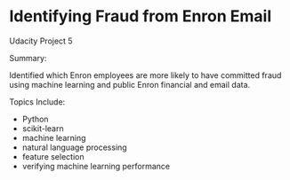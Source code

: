 # Identifying Fraud from Enron Email
Udacity Project 5

Summary:

Identified which Enron employees are more likely to have committed fraud using machine learning and public Enron financial and email data.

Topics Include:

- Python 
- scikit-learn
- machine learning
- natural language processing
- feature selection
- verifying machine learning performance

